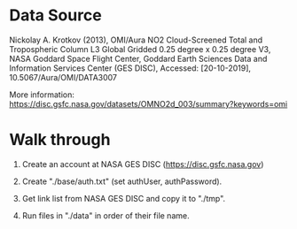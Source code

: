# Data Source

Nickolay A. Krotkov (2013), OMI/Aura NO2 Cloud-Screened Total and Tropospheric Column L3 Global Gridded 0.25 degree x 0.25 degree V3, NASA Goddard Space Flight Center, Goddard Earth Sciences Data and Information Services Center (GES DISC), Accessed: [20-10-2019], 10.5067/Aura/OMI/DATA3007

More information: https://disc.gsfc.nasa.gov/datasets/OMNO2d_003/summary?keywords=omi

# Walk through

1. Create an account at NASA GES DISC (https://disc.gsfc.nasa.gov)

2. Create "./base/auth.txt" (set authUser, authPassword).

3. Get link list from NASA GES DISC and copy it to "./tmp".

4. Run files in "./data" in order of their file name.